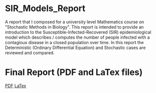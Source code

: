 # SIR_Models_Report
A report that I composed for a university level Mathematics course on "Stochastic Methods in Biology". This report is intended to provide an introduction to the Susceptible-Infected-Recovered (SIR) epidemiological model which describes / computes the number of people infected with a contagious disease in a closed population over time. In this report the Deterministic (Ordinary Differential Equation) and Stochastic cases are reviewed and compared.

# Final Report (PDF and LaTex files)
[PDF](https://github.com/larryhernandez/The_SIR_Epidemic_Model/blob/master/SIRModel_LHernandez.pdf)
[LaTex](https://github.com/larryhernandez/The_SIR_Epidemic_Model/blob/master/SIRModels_LHernandez.tex)
